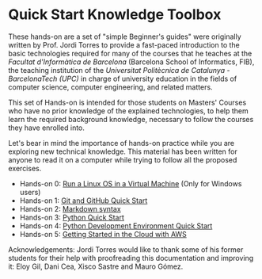# Quick Start Knowledge Toolbox

These hands-on are a set of "simple Beginner's guides" were originally written by Prof. Jordi Torres to provide a fast-paced introduction to the basic technologies required for many of the courses that he teaches at the *Facultat d'Informàtica de Barcelona*  (Barcelona School of Informatics, FIB), the teaching institution of the *Universitat Politècnica de Catalunya - BarcelonaTech (UPC)* in charge of university education in the fields of computer science, computer engineering, and related matters.

This set of Hands-on is intended for those students on Masters' Courses who have no prior knowledge of the explained technologies, to help them learn the required background knowledge, necessary to follow the courses they have enrolled into. 

Let's bear in mind the importance of hands-on practice while you are exploring new technical knowledge. This material has been written for anyone to read it on a computer while trying to follow all the proposed exercises.

* Hands-on 0: [Run a Linux OS in a Virtual Machine](https://github.com/angeltoribio-UPC-BCN/Quick-Start/blob/master/LinuxOS-VirtualMachine.md) (Only for Windows users)
* Hands-on 1: [Git and GitHub Quick Start](https://github.com/angeltoribio-UPC-BCN/Quick-Start/blob/master/Git-Github-Quick-Start.md)
* Hands-on 2: [Markdown syntax](https://github.com/angeltoribio-UPC-BCN/Quick-Start/blob/master/Quick-Start-Markdown.md)
* Hands-on 3: [Python Quick Start](https://github.com/angeltoribio-UPC-BCN/Quick-Start/blob/master/Python-Quick-Start.md) 
* Hands-on 4: [Python Development Environment Quick Start](https://github.com/angeltoribio-UPC-BCN/Quick-Start/blob/master/Python-Development-Environment-Quick-Start.md)
* Hands-on 5: [Getting Started in the Cloud with AWS](https://github.com/angeltoribio-UPC-BCN/Quick-Start/blob/master/Quick-Start-AWS.md)


Acknowledgements: Jordi Torres would like to thank some of his former students for their help with proofreading this documentation and improving it: Eloy Gil, Dani Cea, Xisco Sastre and Mauro Gómez.
